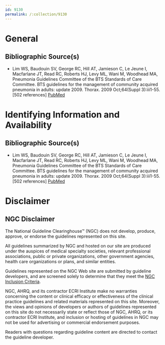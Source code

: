 ```yaml
---
id: 9130
permalink: /:collection/9130
---
```


# General

## Bibliographic Source(s)

- Lim WS, Baudouin SV, George RC, Hill AT, Jamieson C, Le Jeune I, Macfarlane JT, Read RC, Roberts HJ, Levy ML, Wani M, Woodhead MA, Pneumonia Guidelines Committee of the BTS Standards of Care Committee. BTS guidelines for the management of community acquired pneumonia in adults: update 2009. Thorax. 2009 Oct;64(Suppl 3):iii1-55. [502 references] [ PubMed ](http://www.ncbi.nlm.nih.gov/entrez/query.fcgi?cmd=Retrieve&db=pubmed&dopt=Abstract&list_uids=19783532)

# Identifying Information and Availability

## Bibliographic Source(s)

- Lim WS, Baudouin SV, George RC, Hill AT, Jamieson C, Le Jeune I, Macfarlane JT, Read RC, Roberts HJ, Levy ML, Wani M, Woodhead MA, Pneumonia Guidelines Committee of the BTS Standards of Care Committee. BTS guidelines for the management of community acquired pneumonia in adults: update 2009. Thorax. 2009 Oct;64(Suppl 3):iii1-55. [502 references] [ PubMed ](http://www.ncbi.nlm.nih.gov/entrez/query.fcgi?cmd=Retrieve&db=pubmed&dopt=Abstract&list_uids=19783532)

# Disclaimer

## NGC Disclaimer

The National Guideline Clearinghouse™ (NGC) does not develop, produce, approve, or endorse the guidelines represented on this site.

All guidelines summarized by NGC and hosted on our site are produced under the auspices of medical specialty societies, relevant professional associations, public or private organizations, other government agencies, health care organizations or plans, and similar entities.

Guidelines represented on the NGC Web site are submitted by guideline developers, and are screened solely to determine that they meet the [NGC Inclusion Criteria](/help-and-about/summaries/inclusion-criteria).

NGC, AHRQ, and its contractor ECRI Institute make no warranties concerning the content or clinical efficacy or effectiveness of the clinical practice guidelines and related materials represented on this site. Moreover, the views and opinions of developers or authors of guidelines represented on this site do not necessarily state or reflect those of NGC, AHRQ, or its contractor ECRI Institute, and inclusion or hosting of guidelines in NGC may not be used for advertising or commercial endorsement purposes.

Readers with questions regarding guideline content are directed to contact the guideline developer.


